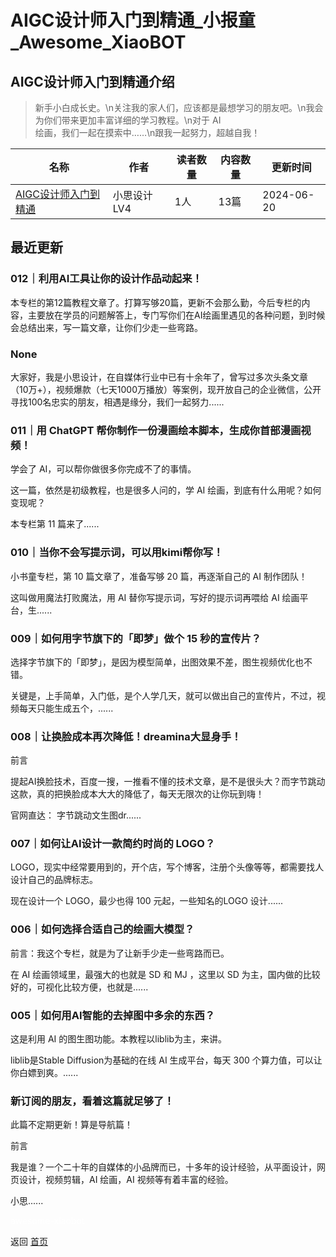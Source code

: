 # AIGC设计师入门到精通_小报童_Awesome_XiaoBOT

## AIGC设计师入门到精通介绍
> 新手小白成长史。\n关注我的家人们，应该都是最想学习的朋友吧。\n我会为你们带来更加丰富详细的学习教程。\n对于 AI  
绘画，我们一起在摸索中……\n跟我一起努力，超越自我！  
  


|名称|作者|读者数量|内容数量|更新时间|
|---|---|---|---|---|
|[AIGC设计师入门到精通](https://xiaobot.net/p/211019282?refer=0b133df9-27dc-423b-8101-639049001c13)|小思设计 LV4|1人|13篇|2024-06-20|

## 最近更新
### 012｜利用AI工具让你的设计作品动起来！

本专栏的第12篇教程文章了。打算写够20篇，更新不会那么勤，今后专栏的内容，主要放在学员的问题解答上，专门写你们在AI绘画里遇见的各种问题，到时候会总结出来，写一篇文章，让你们少走一些弯路。

### None

大家好，我是小思设计，在自媒体行业中已有十余年了，曾写过多次头条文章（10万+），视频爆款（七天1000万播放）等案例，现开放自己的企业微信，公开寻找100名忠实的朋友，相遇是缘分，我们一起努力......

### 011｜用 ChatGPT 帮你制作一份漫画绘本脚本，生成你首部漫画视频！

学会了 AI，可以帮你做很多你完成不了的事情。

这一篇，依然是初级教程，也是很多人问的，学 AI 绘画，到底有什么用呢？如何变现呢？

本专栏第 11 篇来了......

### 010｜当你不会写提示词，可以用kimi帮你写！

小书童专栏，第 10 篇文章了，准备写够 20 篇，再逐渐自己的 AI 制作团队！

这叫做用魔法打败魔法，用 AI 替你写提示词，写好的提示词再喂给 AI 绘画平台，生......

### 009｜如何用字节旗下的「即梦」做个 15 秒的宣传片？

选择字节旗下的「即梦」，是因为模型简单，出图效果不差，图生视频优化也不错。

关键是，上手简单，入门低，是个人学几天，就可以做出自己的宣传片，不过，视频每天只能生成五个，......

### 008｜让换脸成本再次降低！dreamina大显身手！

前言

提起AI换脸技术，百度一搜，一推看不懂的技术文章，是不是很头大？而字节跳动这款，真的把换脸成本大大的降低了，每天无限次的让你玩到嗨！

官网直达： 字节跳动文生图dr......

### 007｜如何让AI设计一款简约时尚的 LOGO？

LOGO，现实中经常要用到的，开个店，写个博客，注册个头像等等，都需要找人设计自己的品牌标志。

现在设计一个 LOGO，最少也得 100 元起，一些知名的LOGO 设计......

### 006｜如何选择合适自己的绘画大模型？

前言：我这个专栏，就是为了让新手少走一些弯路而已。

在 AI 绘画领域里，最强大的也就是 SD 和 MJ ，这里以 SD 为主，国内做的比较好的，可视化比较方便，也就是......

### 005｜如何用AI智能的去掉图中多余的东西？

这是利用 AI 的图生图功能。本教程以liblib为主，来讲。

liblib是Stable Diffusion为基础的在线 AI 生成平台，每天 300 个算力值，可以让你白嫖到爽。......

### 新订阅的朋友，看着这篇就足够了！

此篇不定期更新！算是导航篇！

前言

我是谁？一个二十年的自媒体的小品牌而已，十多年的设计经验，从平面设计，网页设计，视频剪辑，AI 绘画，AI 视频等有着丰富的经验。

小思......


<a href="https://github.com/Reno9527/awesome-xiaobot" style="color: white; text-decoration: none;">awesome-xiaobot</a>

返回 [首页](../README.md)
